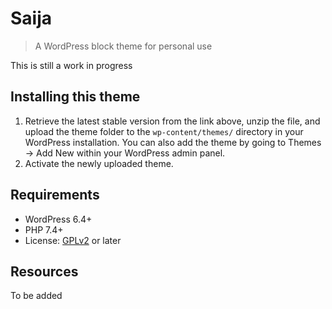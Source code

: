 # Saija

> A WordPress block theme for personal use

This is still a work in progress

## Installing this theme
1. Retrieve the latest stable version from the link above, unzip the file, and upload the theme folder to the `wp-content/themes/` directory in your WordPress installation. You can also add the theme by going to Themes → Add New within your WordPress admin panel.
2. Activate the newly uploaded theme.


## Requirements
- WordPress 6.4+
- PHP 7.4+
- License: [GPLv2](https://www.gnu.org/licenses/gpl-2.0.html) or later

## Resources
To be added